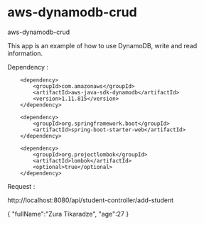 # aws-dynamodb-crud
aws-dynamodb-crud

This app is an example of how to use DynamoDB, write and read information.

Dependency :

        <dependency>
            <groupId>com.amazonaws</groupId>
            <artifactId>aws-java-sdk-dynamodb</artifactId>
            <version>1.11.815</version>
        </dependency>
        
        <dependency>
            <groupId>org.springframework.boot</groupId>
            <artifactId>spring-boot-starter-web</artifactId>
        </dependency>

        <dependency>
            <groupId>org.projectlombok</groupId>
            <artifactId>lombok</artifactId>
            <optional>true</optional>
        </dependency>


Request : 


http://localhost:8080/api/student-controller/add-student

{
	"fullName":"Zura Tikaradze",
	"age":27
}